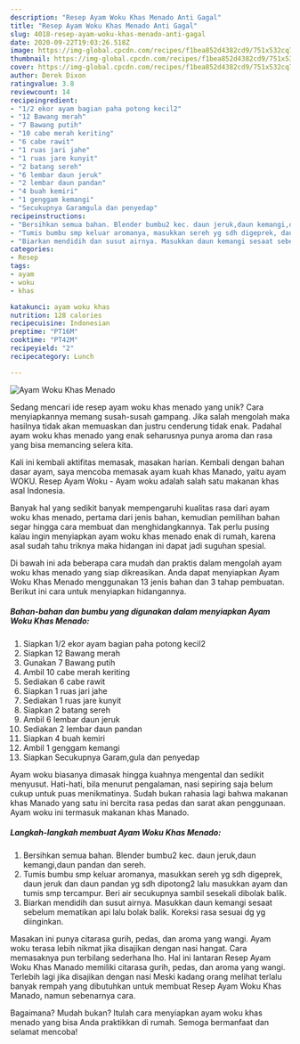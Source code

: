 ```yaml
---
description: "Resep Ayam Woku Khas Menado Anti Gagal"
title: "Resep Ayam Woku Khas Menado Anti Gagal"
slug: 4018-resep-ayam-woku-khas-menado-anti-gagal
date: 2020-09-22T19:03:26.518Z
image: https://img-global.cpcdn.com/recipes/f1bea852d4382cd9/751x532cq70/ayam-woku-khas-menado-foto-resep-utama.jpg
thumbnail: https://img-global.cpcdn.com/recipes/f1bea852d4382cd9/751x532cq70/ayam-woku-khas-menado-foto-resep-utama.jpg
cover: https://img-global.cpcdn.com/recipes/f1bea852d4382cd9/751x532cq70/ayam-woku-khas-menado-foto-resep-utama.jpg
author: Derek Dixon
ratingvalue: 3.8
reviewcount: 14
recipeingredient:
- "1/2 ekor ayam bagian paha potong kecil2"
- "12 Bawang merah"
- "7 Bawang putih"
- "10 cabe merah keriting"
- "6 cabe rawit"
- "1 ruas jari jahe"
- "1 ruas jare kunyit"
- "2 batang sereh"
- "6 lembar daun jeruk"
- "2 lembar daun pandan"
- "4 buah kemiri"
- "1 genggam kemangi"
- "Secukupnya Garamgula dan penyedap"
recipeinstructions:
- "Bersihkan semua bahan. Blender bumbu2 kec. daun jeruk,daun kemangi,daun pandan dan sereh."
- "Tumis bumbu smp keluar aromanya, masukkan sereh yg sdh digeprek, daun jeruk dan daun pandan yg sdh dipotong2 lalu masukkan ayam dan tumis smp tercampur. Beri air secukupnya sambil sesekali dibolak balik."
- "Biarkan mendidih dan susut airnya. Masukkan daun kemangi sesaat sebelum mematikan api lalu bolak balik. Koreksi rasa sesuai dg yg diinginkan."
categories:
- Resep
tags:
- ayam
- woku
- khas

katakunci: ayam woku khas 
nutrition: 128 calories
recipecuisine: Indonesian
preptime: "PT16M"
cooktime: "PT42M"
recipeyield: "2"
recipecategory: Lunch

---
```



![Ayam Woku Khas Menado](https://img-global.cpcdn.com/recipes/f1bea852d4382cd9/751x532cq70/ayam-woku-khas-menado-foto-resep-utama.jpg)

Sedang mencari ide resep ayam woku khas menado yang unik? Cara menyiapkannya memang susah-susah gampang. Jika salah mengolah maka hasilnya tidak akan memuaskan dan justru cenderung tidak enak. Padahal ayam woku khas menado yang enak seharusnya punya aroma dan rasa yang bisa memancing selera kita.

Kali ini kembali aktifitas memasak, masakan harian. Kembali dengan bahan dasar ayam, saya mencoba memasak ayam kuah khas Manado, yaitu ayam WOKU. Resep Ayam Woku - Ayam woku adalah salah satu makanan khas asal Indonesia.

Banyak hal yang sedikit banyak mempengaruhi kualitas rasa dari ayam woku khas menado, pertama dari jenis bahan, kemudian pemilihan bahan segar hingga cara membuat dan menghidangkannya. Tak perlu pusing kalau ingin menyiapkan ayam woku khas menado enak di rumah, karena asal sudah tahu triknya maka hidangan ini dapat jadi suguhan spesial.


Di bawah ini ada beberapa cara mudah dan praktis dalam mengolah ayam woku khas menado yang siap dikreasikan. Anda dapat menyiapkan Ayam Woku Khas Menado menggunakan 13 jenis bahan dan 3 tahap pembuatan. Berikut ini cara untuk menyiapkan hidangannya.

<!--inarticleads1-->

##### Bahan-bahan dan bumbu yang digunakan dalam menyiapkan Ayam Woku Khas Menado:

1. Siapkan 1/2 ekor ayam bagian paha potong kecil2
1. Siapkan 12 Bawang merah
1. Gunakan 7 Bawang putih
1. Ambil 10 cabe merah keriting
1. Sediakan 6 cabe rawit
1. Siapkan 1 ruas jari jahe
1. Sediakan 1 ruas jare kunyit
1. Siapkan 2 batang sereh
1. Ambil 6 lembar daun jeruk
1. Sediakan 2 lembar daun pandan
1. Siapkan 4 buah kemiri
1. Ambil 1 genggam kemangi
1. Siapkan Secukupnya Garam,gula dan penyedap


Ayam woku biasanya dimasak hingga kuahnya mengental dan sedikit menyusut. Hati-hati, bila menurut pengalaman, nasi sepiring saja belum cukup untuk puas menikmatinya. Sudah bukan rahasia lagi bahwa makanan khas Manado yang satu ini bercita rasa pedas dan sarat akan penggunaan. Ayam woku ini termasuk makanan khas Manado. 

<!--inarticleads2-->

##### Langkah-langkah membuat Ayam Woku Khas Menado:

1. Bersihkan semua bahan. Blender bumbu2 kec. daun jeruk,daun kemangi,daun pandan dan sereh.
1. Tumis bumbu smp keluar aromanya, masukkan sereh yg sdh digeprek, daun jeruk dan daun pandan yg sdh dipotong2 lalu masukkan ayam dan tumis smp tercampur. Beri air secukupnya sambil sesekali dibolak balik.
1. Biarkan mendidih dan susut airnya. Masukkan daun kemangi sesaat sebelum mematikan api lalu bolak balik. Koreksi rasa sesuai dg yg diinginkan.


Masakan ini punya citarasa gurih, pedas, dan aroma yang wangi. Ayam woku terasa lebih nikmat jika disajikan dengan nasi hangat. Cara memasaknya pun terbilang sederhana lho. Hal ini lantaran Resep Ayam Woku Khas Manado memiliki citarasa gurih, pedas, dan aroma yang wangi. Terlebih lagi jika disajikan dengan nasi Meski kadang orang melihat terlalu banyak rempah yang dibutuhkan untuk membuat Resep Ayam Woku Khas Manado, namun sebenarnya cara. 

Bagaimana? Mudah bukan? Itulah cara menyiapkan ayam woku khas menado yang bisa Anda praktikkan di rumah. Semoga bermanfaat dan selamat mencoba!
